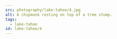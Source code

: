 ```yaml
---
src: photography/lake-tahoe/4.jpg
alt: A chipmunk resting on top of a tree stump.
tags: 
  - lake-tahoe
id: lake-tahoe/4
---
```


